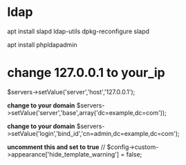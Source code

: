 # ldap

apt install slapd ldap-utils
dpkg-reconfigure slapd


apt install phpldapadmin


# change 127.0.0.1 to your_ip
$servers->setValue('server','host','127.0.0.1');

**change to your domain**
$servers->setValue('server','base',array('dc=example,dc=com'));

**change to your domain**
$servers->setValue('login','bind_id','cn=admin,dc=example,dc=com');


**uncomment this and set to true**
// $config->custom->appearance['hide_template_warning'] = false;
